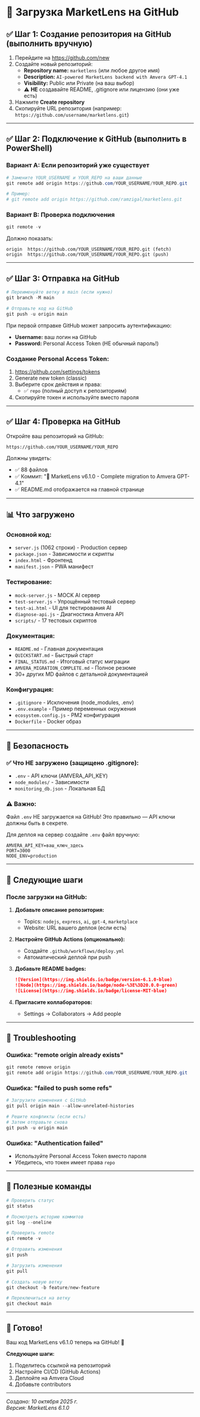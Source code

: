 # 🚀 Загрузка MarketLens на GitHub

## ✅ Шаг 1: Создание репозитория на GitHub (выполнить вручную)

1. Перейдите на https://github.com/new
2. Создайте новый репозиторий:
   - **Repository name:** `marketlens` (или любое другое имя)
   - **Description:** `AI-powered MarketLens backend with Amvera GPT-4.1`
   - **Visibility:** Public или Private (на ваш выбор)
   - ⚠️ **НЕ** создавайте README, .gitignore или лицензию (они уже есть)
3. Нажмите **Create repository**
4. Скопируйте URL репозитория (например: `https://github.com/username/marketlens.git`)

---

## ✅ Шаг 2: Подключение к GitHub (выполнить в PowerShell)

### Вариант A: Если репозиторий уже существует

```powershell
# Замените YOUR_USERNAME и YOUR_REPO на ваши данные
git remote add origin https://github.com/YOUR_USERNAME/YOUR_REPO.git

# Пример:
# git remote add origin https://github.com/ramzigal/marketlens.git
```

### Вариант B: Проверка подключения

```powershell
git remote -v
```

Должно показать:
```
origin  https://github.com/YOUR_USERNAME/YOUR_REPO.git (fetch)
origin  https://github.com/YOUR_USERNAME/YOUR_REPO.git (push)
```

---

## ✅ Шаг 3: Отправка на GitHub

```powershell
# Переименуйте ветку в main (если нужно)
git branch -M main

# Отправьте код на GitHub
git push -u origin main
```

При первой отправке GitHub может запросить аутентификацию:
- **Username:** ваш логин на GitHub
- **Password:** Personal Access Token (НЕ обычный пароль!)

### Создание Personal Access Token:
1. https://github.com/settings/tokens
2. Generate new token (classic)
3. Выберите срок действия и права:
   - ✅ `repo` (полный доступ к репозиториям)
4. Скопируйте токен и используйте вместо пароля

---

## ✅ Шаг 4: Проверка на GitHub

Откройте ваш репозиторий на GitHub:
```
https://github.com/YOUR_USERNAME/YOUR_REPO
```

Должны увидеть:
- ✅ 88 файлов
- ✅ Коммит: "🚀 MarketLens v6.1.0 - Complete migration to Amvera GPT-4.1"
- ✅ README.md отображается на главной странице

---

## 📊 Что загружено

### Основной код:
- `server.js` (1062 строки) - Production сервер
- `package.json` - Зависимости и скрипты
- `index.html` - Фронтенд
- `manifest.json` - PWA манифест

### Тестирование:
- `mock-server.js` - MOCK AI сервер
- `test-server.js` - Упрощённый тестовый сервер
- `test-ai.html` - UI для тестирования AI
- `diagnose-api.js` - Диагностика Amvera API
- `scripts/` - 17 тестовых скриптов

### Документация:
- `README.md` - Главная документация
- `QUICKSTART.md` - Быстрый старт
- `FINAL_STATUS.md` - Итоговый статус миграции
- `AMVERA_MIGRATION_COMPLETE.md` - Полное резюме
- 30+ других MD файлов с детальной документацией

### Конфигурация:
- `.gitignore` - Исключения (node_modules, .env)
- `.env.example` - Пример переменных окружения
- `ecosystem.config.js` - PM2 конфигурация
- `Dockerfile` - Docker образ

---

## 🔐 Безопасность

### ✅ Что НЕ загружено (защищено .gitignore):
- `.env` - API ключи (AMVERA_API_KEY)
- `node_modules/` - Зависимости
- `monitoring_db.json` - Локальная БД

### ⚠️ Важно:
Файл `.env` НЕ загружается на GitHub! Это правильно — API ключи должны быть в секрете.

Для деплоя на сервер создайте `.env` файл вручную:
```env
AMVERA_API_KEY=ваш_ключ_здесь
PORT=3000
NODE_ENV=production
```

---

## 🎯 Следующие шаги

### После загрузки на GitHub:

1. **Добавьте описание репозитория:**
   - Topics: `nodejs`, `express`, `ai`, `gpt-4`, `marketplace`
   - Website: URL вашего деплоя (если есть)

2. **Настройте GitHub Actions (опционально):**
   - Создайте `.github/workflows/deploy.yml`
   - Автоматический деплой при push

3. **Добавьте README badges:**
   ```markdown
   ![Version](https://img.shields.io/badge/version-6.1.0-blue)
   ![Node](https://img.shields.io/badge/node-%3E%3D20.0.0-green)
   ![License](https://img.shields.io/badge/license-MIT-blue)
   ```

4. **Пригласите коллабораторов:**
   - Settings → Collaborators → Add people

---

## 🐛 Troubleshooting

### Ошибка: "remote origin already exists"
```powershell
git remote remove origin
git remote add origin https://github.com/YOUR_USERNAME/YOUR_REPO.git
```

### Ошибка: "failed to push some refs"
```powershell
# Загрузите изменения с GitHub
git pull origin main --allow-unrelated-histories

# Решите конфликты (если есть)
# Затем отправьте снова
git push -u origin main
```

### Ошибка: "Authentication failed"
- Используйте Personal Access Token вместо пароля
- Убедитесь, что токен имеет права `repo`

---

## 📝 Полезные команды

```powershell
# Проверить статус
git status

# Посмотреть историю коммитов
git log --oneline

# Проверить remote
git remote -v

# Отправить изменения
git push

# Загрузить изменения
git pull

# Создать новую ветку
git checkout -b feature/new-feature

# Переключиться на ветку
git checkout main
```

---

## 🎉 Готово!

Ваш код MarketLens v6.1.0 теперь на GitHub! 🚀

**Следующие шаги:**
1. Поделитесь ссылкой на репозиторий
2. Настройте CI/CD (GitHub Actions)
3. Деплойте на Amvera Cloud
4. Добавьте contributors

---

*Создано: 10 октября 2025 г.*  
*Версия: MarketLens 6.1.0*
